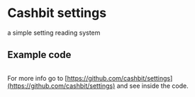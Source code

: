 # Cashbit settings

a simple setting reading system

## Example code

```
```

For more info go to [https://github.com/cashbit/settings](https://github.com/cashbit/settings) and see inside the code.